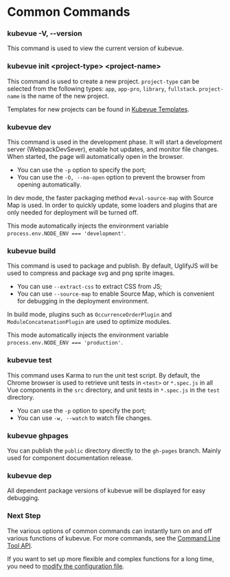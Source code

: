 # Common Commands

### kubevue -V, --version

This command is used to view the current version of kubevue.

### kubevue init \<project-type\> \<project-name\>

This command is used to create a new project. `project-type` can be selected from the following types: `app`, `app-pro`, `library`, `fullstack`. `project-name` is the name of the new project.

Templates for new projects can be found in [Kubevue Templates](https://github.com/saashqdev/kubevue-templates).

### kubevue dev

This command is used in the development phase. It will start a development server (WebpackDevSever), enable hot updates, and monitor file changes. When started, the page will automatically open in the browser.

- You can use the `-p` option to specify the port;
- You can use the `-O, --no-open` option to prevent the browser from opening automatically.

In dev mode, the faster packaging method `#eval-source-map` with Source Map is used. In order to quickly update, some loaders and plugins that are only needed for deployment will be turned off.

This mode automatically injects the environment variable `process.env.NODE_ENV === 'development'`.

### kubevue build

This command is used to package and publish. By default, UglifyJS will be used to compress and package svg and png sprite images.

- You can use `--extract-css` to extract CSS from JS;
- You can use `--source-map` to enable Source Map, which is convenient for debugging in the deployment environment.

In build mode, plugins such as `OccurrenceOrderPlugin` and `ModuleConcatenationPlugin` are used to optimize modules.

This mode automatically injects the environment variable `process.env.NODE_ENV === 'production'`.

### kubevue test

This command uses Karma to run the unit test script. By default, the Chrome browser is used to retrieve unit tests in `<test>` or `*.spec.js` in all Vue components in the `src` directory, and unit tests in `*.spec.js` in the `test` directory.

- You can use the `-p` option to specify the port;
- You can use `-w, --watch` to watch file changes.

### kubevue ghpages

You can publish the `public` directory directly to the `gh-pages` branch. Mainly used for component documentation release.

### kubevue dep

All dependent package versions of kubevue will be displayed for easy debugging.

### Next Step

The various options of common commands can instantly turn on and off various functions of kubevue. For more commands, see the [Command Line Tool API](/api/cli).

If you want to set up more flexible and complex functions for a long time, you need to [modify the configuration file](/guides/config).
